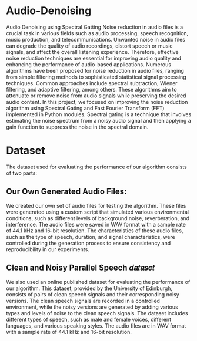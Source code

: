 # Audio-Denoising
Audio Denoising using Spectral Gatting
Noise reduction in audio files is a crucial task in various fields such as audio processing, 
speech recognition, music production, and telecommunications. Unwanted noise in audio 
files can degrade the quality of audio recordings, distort speech or music signals, and affect 
the overall listening experience. Therefore, effective noise reduction techniques are 
essential for improving audio quality and enhancing the performance of audio-based 
applications. 
Numerous algorithms have been proposed for noise reduction in audio files, ranging from 
simple filtering methods to sophisticated statistical signal processing techniques. Common 
approaches include spectral subtraction, Wiener filtering, and adaptive filtering, among 
others. These algorithms aim to attenuate or remove noise from audio signals while 
preserving the desired audio content. 
In this project, we focused on improving the noise reduction algorithm using Spectral 
Gating and Fast Fourier Transform (FFT) implemented in Python modules. Spectral gating 
is a technique that involves estimating the noise spectrum from a noisy audio signal and 
then applying a gain function to suppress the noise in the spectral domain. 
# Dataset 
The dataset used for evaluating the performance of our algorithm consists of two parts: 
## Our Own Generated Audio Files: 
We created our own set of audio files for testing the algorithm. These files were 
generated using a custom script that simulated various environmental conditions, such 
as different levels of background noise, reverberation, and interference. The audio files 
were saved in WAV format with a sample rate of 44.1 kHz and 16-bit resolution. The 
characteristics of these audio files, such as the type of speech, duration, and signal 
characteristics, were controlled during the generation process to ensure consistency and 
reproducibility in our experiments. 
## Clean and Noisy Parallel Speech 𝑑𝑎𝑡𝑎𝑠𝑒𝑡
We also used an online published dataset for evaluating the performance of our 
algorithm. This dataset, provided by the University of Edinburgh, consists of pairs of 
clean speech signals and their corresponding noisy versions. The clean speech signals 
are recorded in a controlled environment, while the noisy versions are generated by 
adding various types and levels of noise to the clean speech signals. The dataset 
includes different types of speech, such as male and female voices, different languages, 
and various speaking styles. The audio files are in WAV format with a sample rate of 
44.1 kHz and 16-bit resolution.



